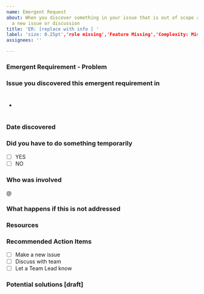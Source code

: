```yaml
---
name: Emergent Request
about: When you discover something in your issue that is out of scope and it needs
  a new issue or discussion
title: 'ER: [replace with info ] '
label: 'size: 0.25pt','role missing','Feature Missing','Complexity: Missing'
assignees: ''

---
```


### Emergent Requirement - Problem


### Issue you discovered this emergent requirement in
- #

### Date discovered 


### Did you have to do something temporarily
- [ ] YES
- [ ] NO

### Who was involved
@

### What happens if this is not addressed


### Resources


### Recommended Action Items
- [ ] Make a new issue
- [ ] Discuss with team
- [ ] Let a Team Lead know

### Potential solutions [draft]

